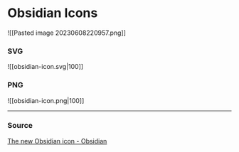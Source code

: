 # Obsidian Icons


![[Pasted image 20230608220957.png]]

### SVG

![[obsidian-icon.svg|100]]

### PNG

![[obsidian-icon.png|100]]

---

### Source

[The new Obsidian icon - Obsidian](https://obsidian.md/blog/new-obsidian-icon/)